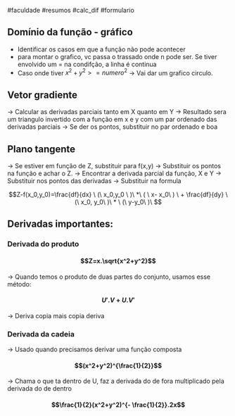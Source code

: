 #faculdade #resumos #calc_dif #formulario 
## Domínio da função - gráfico
- Identificar os casos em que a função não pode acontecer
- para montar o grafico, vc passa o trassado onde n pode ser. Se tiver envolvido um = na condifção, a linha é continua
- Caso onde tiver $x^2+y^2>= numero^2$ → Vai dar um grafico circulo.


## Vetor gradiente

→ Calcular as derivadas parciais tanto em X quanto em Y
→ Resultado sera um triangulo invertido com a função em x e y com um par ordenado das derivadas parciais
→ Se der os pontos, substituir no par ordenado e boa


## Plano tangente

→ Se estiver em função de Z, substituir para f(x,y)
→ Substituir os pontos na função e achar o Z.
→ Encontrar a derivada parcial da função, X e Y
→ Substituir nos pontos das derivadas
→ Substituir na formula

$$Z-f(x_0,y_0)=\frac{df}{dx} \ (\ x_0,y_0 \ )\ *\ ( \ x- x_0\ ) \ + \frac{df}{dy} \ (\ x_0, y_0\ )\ * \ (\ y-y_0\ )\ $$


## Derivadas importantes:

### Derivada do produto

#### $$Z=x.\sqrt{x^2+y^2}$$
→ Quando temos o produto de duas partes do conjunto, usamos esse método:

#### $$U'.V+U.V'$$
→ Deriva copia mais copia deriva


### Derivada da cadeia

→ Usado quando precisamos derivar uma função composta

#### $$(x^2+y^2)^{\frac{1}{2}}$$
→ Chama o que ta dentro de U, faz a derivada do de fora multiplicado pela derivada do de dentro

#### $$\frac{1}{2}(x^2+y^2)^{- \frac{1}{2}}.2x$$

